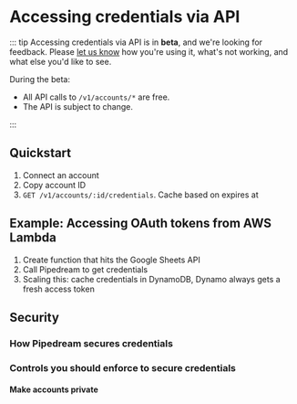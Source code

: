# Accessing credentials via API

::: tip
Accessing credentials via API is in **beta**, and we're looking for feedback. Please [let us know](https://pipedream.com/support) how you're using it, what's not working, and what else you'd like to see.

During the beta:

- All API calls to `/v1/accounts/*` are free.
- The API is subject to change.

:::

## Quickstart

1. Connect an account
2. Copy account ID
3. `GET /v1/accounts/:id/credentials`. Cache based on expires at

## Example: Accessing OAuth tokens from AWS Lambda

1. Create function that hits the Google Sheets API
2. Call Pipedream to get credentials
3. Scaling this: cache credentials in DynamoDB, Dynamo always gets a fresh access token

## Security

### How Pipedream secures credentials

### Controls you should enforce to secure credentials

#### Make accounts private
